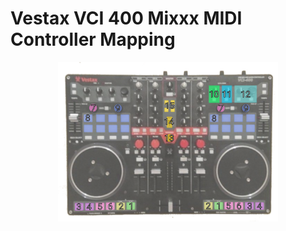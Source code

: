 # Vestax VCI 400 Mixxx MIDI Controller Mapping

<p align="center">
  <img width="70%" src="controller.png"/>
</p>
